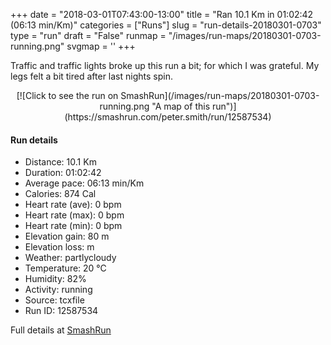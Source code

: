 +++
date = "2018-03-01T07:43:00-13:00"
title = "Ran 10.1 Km in 01:02:42 (06:13 min/Km)"
categories = ["Runs"]
slug = "run-details-20180301-0703"
type = "run"
draft = "False"
runmap = "/images/run-maps/20180301-0703-running.png"
svgmap = '<polyline points="99 54, 97 54, 95 55, 93 56, 89 57, 87 57, 85 58, 83 60, 83 60, 80 63, 77 65, 76 66, 75 67, 71 69, 69 71, 64 73, 52 77, 51 77, 48 75, 48 74, 48 73, 48 71, 47 69, 41 65, 38 65, 36 65, 29 68, 28 68, 19 65, 17 64, 16 63, 15 61, 12 55, 0 45, 0 45, 5 41, 14 40, 17 38, 18 37, 23 36, 24 36, 26 35, 29 34, 30 33, 30 32, 31 32, 32 32, 39 25, 39 25, 42 25, 46 25, 51 24, 53 24, 53 24, 55 24, 59 26, 61 28, 61 29, 60 32, 61 32, 63 32, 63 32, 63 33, 64 35, 64 37, 66 43, 68 47, 69 48, 70 50, 73 51, 76 52, 77 53, 80 55, 81 56, 85 58, 85 58, 86 57, 89 57, 90 56, 94 55, 96 55, 97 54, 99 54, 99 55, 100 57">'
+++

Traffic and traffic lights broke up this run a bit; for which I was grateful. My legs felt a bit tired after last nights spin. 

<!--more-->

<center>
[![Click to see the run on SmashRun](/images/run-maps/20180301-0703-running.png "A map of this run")](https://smashrun.com/peter.smith/run/12587534)
</center>

#### Run details

* Distance: 10.1 Km
* Duration: 01:02:42
* Average pace: 06:13 min/Km
* Calories: 874 Cal
* Heart rate (ave): 0 bpm
* Heart rate (max): 0 bpm
* Heart rate (min): 0 bpm
* Elevation gain: 80 m
* Elevation loss:  m
* Weather: partlycloudy
* Temperature: 20 &deg;C
* Humidity: 82%
* Activity: running
* Source: tcxfile
* Run ID: 12587534

Full details at [SmashRun](https://smashrun.com/peter.smith/run/12587534)